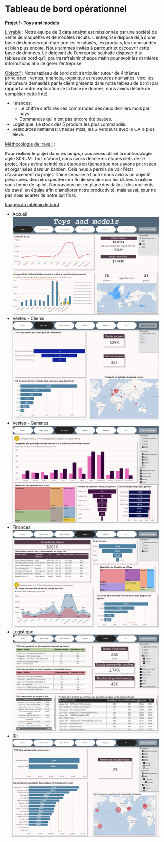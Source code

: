 # Tableau de bord opérationnel
<ins>**Projet 1 : Toys and models**</ins>

<ins>Livrable</ins> : Notre équipe de 3 data analyst est missionnée par une société de vente de maquettes et de modèles réduits. L'entreprise dispose déjà d'une base de données qui répertorie les employés, les produits, les commandes et bien plus encore. Nous sommes invités à parcourir et découvrir cette base de données. Le dirigeant de l'entreprise souhaite disposer d'un tableau de bord qu'il pourra rafraîchir chaque matin pour avoir les dernières informations afin de gérer l'entreprise. 

<ins>Objectif</ins> : Notre tableau de bord doit s'articuler autour de 4 thèmes principaux : ventes, finances, logistique et ressources humaines.
Voici les indicateurs demandés par le client présents dans notre tableau de bord (par rapport à notre exploration de la base de donnée, nous avons décidé de compléter cette liste)
  - Finances:
     - Le chiffre d'affaires des commandes des deux derniers mois par pays.
     - Commandes qui n'ont pas encore été payées.
  - Logistique: Le stock des 5 produits les plus commandés.
  - Ressources humaines: Chaque mois, les 2 vendeurs avec le CA le plus élevé.


<ins>Méthodologie de travail</ins> :

Pour réaliser le projet dans les temps, nous avons utilisé la méthodologie agile SCRUM. Tout d'abord, nous avons décelé les étapes clefs de ce projet. Nous avons scindé ces étapes en tâches que nous avons priorisées et organisées dans un kanban. Cela nous a permis de voir l'état d'avancement du projet. D'une semaine à l'autre nous avions un objectif précis avec des retrospectives en fin de semaine sur les tâches à réaliser sous forme de sprint. Nous avions mis en place des daily et des moments de travail en équipe afin d'améliorer notre productivité, mais aussi, pour ne pas nous écarter de notre but final.


<ins>Images du tableau de bord</ins> :

- Accueil
  ![Accueil](https://github.com/lher5/Dashboard-op-rationnel/blob/main/Images/Power%20BI%20-%20Accueil.png)
- Ventes - Clients
  ![Finance 1](https://github.com/lher5/Dashboard-op-rationnel/blob/main/Images/Power%20BI%20-%20Ventes-Clients.png)
- Ventes - Gammes
  ![Finance 2](https://github.com/lher5/Dashboard-op-rationnel/blob/main/Images/Power%20BI%20-%20Ventes-Gammes.png)
- Finances
  ![Logistique](https://github.com/lher5/Dashboard-op-rationnel/blob/main/Images/Power%20BI%20-%20Finances.png)
- Logistique
  ![Vente](https://github.com/lher5/Dashboard-op-rationnel/blob/main/Images/Power%20BI%20-%20Logistique.png)
- RH
  ![RH](https://github.com/lher5/Dashboard-op-rationnel/blob/main/Images/Power%20BI%20-%20RH.png)
